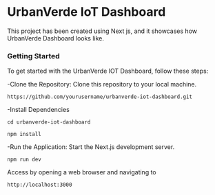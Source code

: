 # UrbanVerde IoT Dashboard

This project has been created using Next js, and it showcases how UrbanVerde Dashboard looks like.

### Getting Started

To get started with the UrbanVerde IOT  Dashboard, follow these steps:

-Clone the Repository: Clone this repository to your local machine.

```
https://github.com/yourusername/urbanverde-iot-dashboard.git
```


-Install Dependencies

```
cd urbanverde-iot-dashboard
```

```
npm install
```

-Run the Application: Start the Next.js development server.


```
npm run dev
```


Access by opening a web browser and navigating to
```
http://localhost:3000
````
